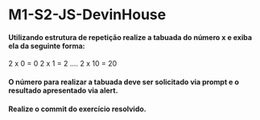 # M1-S2-JS-DevinHouse

#### Utilizando estrutura de repetição realize a tabuada do número x e exiba ela da seguinte forma:
2 x 0 = 0
2 x 1 = 2
....
2 x 10 = 20

#### O número para realizar a tabuada deve ser solicitado via prompt e o resultado apresentado via alert.

#### Realize o commit do exercício resolvido.
